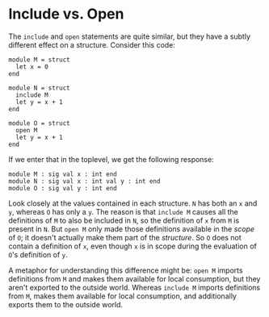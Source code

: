 # Include vs. Open

The `include` and `open` statements are quite similar, but they have
a subtly different effect on a structure.  Consider this code:
```
module M = struct
  let x = 0
end

module N = struct
  include M
  let y = x + 1
end

module O = struct
  open M
  let y = x + 1
end
```
If we enter that in the toplevel, we get the following response:
```
module M : sig val x : int end
module N : sig val x : int val y : int end
module O : sig val y : int end 
```
Look closely at the values contained in each structure.  `N` has both
an `x` and `y`, whereas `O` has only a `y`.  The reason is that
`include M` causes all the definitions of `M` to also be included in
`N`, so the definition of `x` from `M` is present in `N`.  But `open M`
only made those definitions available in the *scope* of `O`; it doesn't
actually make them part of the *structure*.  So `O` does not contain
a definition of `x`, even though `x` is in scope during the evaluation
of `O`'s definition of `y`.

A metaphor for understanding this difference might be:  `open M`
imports definitions from `M` and makes them available for local
consumption, but they aren't exported to the outside world.
Whereas `include M` imports definitions from `M`, makes them
available for local consumption, and additionally exports
them to the outside world.
